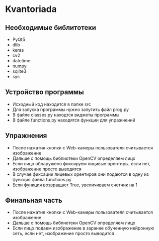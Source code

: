 # Kvantoriada

## Необходимые библитотеки
 + PyQt5
 + dlib
 + keras
 + cv2
 + datetime
 + numpy
 + sqlite3
 + sys
 
## Устройство программы 
 + Исходный код находится в папке src
 + Для запуска программы нужно запутить файл prog.py
 + В файле classes.py находтся виджеты программы
 + В файле functions.py находятся функции для упражнений
 
## Упражнения
 + После нажатия кнопки с Web-камеры пользователя считывается изображение
 + Дальше с помощь библиотеки OpenCV определяем лицо
 + Если лицо обнаружено фиксируем лицивые орентиры, если нет, изображение просто выводится 
 + В случае фиксации лицевых орентиров они подаются в одну из функция файла functions.py
 + Если функция возвращает True, увеличиваем счетчик на 1
 
## Финальная часть
 + После нажатия кнопки с Web-камеры пользователя считывается изображение
 + Дальше с помощь библиотеки OpenCV определяем лицо
 + Если лицо подаем изображение в заранее обученную нейронную сеть, если нет, изображение просто выводится

